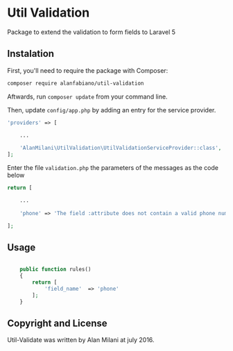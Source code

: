 # Util Validation

Package to extend the validation to form fields to Laravel 5



## Instalation

First, you'll need to require the package with Composer:

```sh
composer require alanfabiano/util-validation
```

Aftwards, run `composer update` from your command line.

Then, update `config/app.php` by adding an entry for the service provider.

```php
'providers' => [
	
	...

	'AlanMilani\UtilValidation\UtilValidationServiceProvider::class',
];
```

Enter the file `validation.php` the parameters of the messages as the code below

```php
return [

	...
	
	'phone' => 'The field :attribute does not contain a valid phone number',

];
```




## Usage

```php

	public function rules()
	{
    	return [
    		'field_name'  => 'phone'
    	];
    }
```

## Copyright and License

Util-Validate was written by Alan Milani at july 2016.
